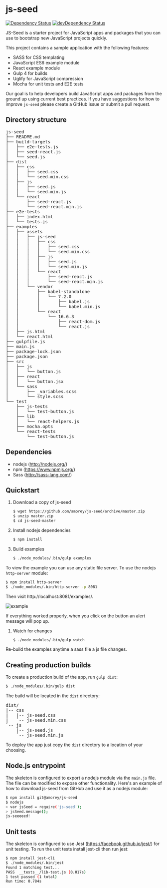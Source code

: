 # js-seed

[![Dependency Status](https://david-dm.org/amorey/js-seed.svg)](https://david-dm.org/amorey/js-seed)
[![devDependency Status](https://david-dm.org/amorey/js-seed/dev-status.svg)](https://david-dm.org/amorey/js-seed#info=devDependencies)

JS-Seed is a starter project for JavaScript apps and packages that you can use to bootstrap new JavaScript projects quickly.

This project contains a sample application with the following features:

 * SASS for CSS templating
 * JavaScript ES6 example module
 * React example module
 * Gulp 4 for builds
 * Uglify for JavaScript compression
 * Mocha for unit tests and E2E tests

Our goal is to help developers build JavaScript apps and packages from the ground up using current best practices. If you have suggestions for how to improve `js-seed` please create a GitHub issue or submit a pull request.

## Directory structure

<pre>
js-seed
├── README.md
├── build-targets
│   ├── e2e-tests.js
│   ├── seed-react.js
│   └── seed.js
├── dist
│   ├── css
│   │   ├── seed.css
│   │   └── seed.min.css
│   ├── js
│   │   ├── seed.js
│   │   └── seed.min.js
│   └── react
│       ├── seed-react.js
│       └── seed-react.min.js
├── e2e-tests
│   ├── index.html
│   └── tests.js
├── examples
│   ├── assets
│   │   ├── js-seed
│   │   │   ├── css
│   │   │   │   ├── seed.css
│   │   │   │   └── seed.min.css
│   │   │   ├── js
│   │   │   │   ├── seed.js
│   │   │   │   └── seed.min.js
│   │   │   └── react
│   │   │       ├── seed-react.js
│   │   │       └── seed-react.min.js
│   │   └── vendor
│   │       ├── babel-standalone
│   │       │   └── 7.2.0
│   │       │       ├── babel.js
│   │       │       └── babel.min.js
│   │       └── react
│   │           └── 16.6.3
│   │               ├── react-dom.js
│   │               └── react.js
│   ├── js.html
│   └── react.html
├── gulpfile.js
├── main.js
├── package-lock.json
├── package.json
├── src
│   ├── js
│   │   └── button.js
│   ├── react
│   │   └── button.jsx
│   └── sass
│       ├── _variables.scss
│       └── style.scss
└── test
    ├── js-tests
    │   └── test-button.js
    ├── lib
    │   └── react-helpers.js
    ├── mocha.opts
    └── react-tests
        └── test-button.js
</pre>

## Dependencies

 * nodejs (http://nodejs.org/)
 * npm (https://www.npmjs.org/)
 * Sass (http://sass-lang.com/)

## Quickstart

1. Download a copy of js-seed

   ```bash
   $ wget https://github.com/amorey/js-seed/archive/master.zip
   $ unzip master.zip
   $ cd js-seed-master
   ```

1. Install nodejs dependencies

   ```bash
   $ npm install
   ```

1. Build examples

   ```bash
   $ ./node_modules/.bin/gulp examples
   ```

  To view the example you can use any static file server. To use the nodejs `http-server` module:
  
  ```bash
  $ npm install http-server
  $ ./node_modules/.bin/http-server -p 8081
  ```
  
  Then visit http://localhost:8081/examples/.
  
  ![example](https://dl.dropboxusercontent.com/u/1644/js-seed/%E2%80%8Eoctodev_8081_examples_.png)
  
  If everything worked properly, when you click on the button an alert message will pop up.

1. Watch for changes

   ```bash
   $ ./node_modules/.bin/gulp watch
   ```

  Re-build the examples anytime a sass file a js file changes.

## Creating production builds

To create a production build of the app, run `gulp dist`:

```bash
$ ./node_modules/.bin/gulp dist
```

The build will be located in the `dist` directory:

<pre>
dist/
|-- css
|   |-- js-seed.css
|   `-- js-seed.min.css
`-- js
    |-- js-seed.js
    `-- js-seed.min.js
</pre>

To deploy the app just copy the `dist` directory to a location of your choosing.

## Node.js entrypoint

The skeleton is configured to export a nodejs module via the `main.js` file. The file can be modified to expose other functionality. Here's an example of how to download js-seed from GitHub and use it as a nodejs module:

```bash
$ npm install git@amorey/js-seed
$ nodejs
> var jsSeed = require('js-seed');
> jsSeed.message();
js-seeeeed!
```

## Unit tests

The skeleton is configured to use Jest (https://facebook.github.io/jest/) for unit testing. To run the unit tests install jest-cli then run jest:

```bash
$ npm install jest-cli
$ ./node_modules/.bin/jest
Found 1 matching test...
PASS  __tests__/lib-test.js (0.017s)
1 test passed (1 total)
Run time: 0.784s
```
